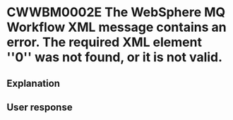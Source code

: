 # CWWBM0002E The WebSphere MQ Workflow XML message contains an error. The required XML element ''0'' was not found, or it is not valid.

## Explanation

## User response